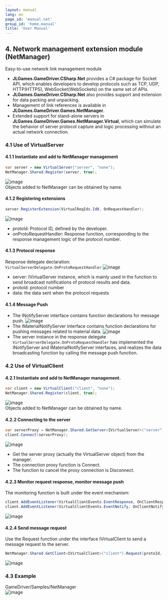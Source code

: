 ```yaml
---
layout: manual
lang: en
page_id: 'manual.net'
group_id: 'home.manual'
title: 'User Manual'
---
```

## 4. Network management extension module (NetManager)
Easy-to-use network link management module  
+ **JLGames.GameDriver.CSharp.Net** provides a C# package for Socket API, which enables developers to develop protocols such as TCP, UDP, HTTP(HTTPS), WebSocket(WebSockets) on the same set of APIs.
+ **JLGames.GameDriver.CSharp.Net** also provides support and extension for data packing and unpacking.
+ Management of link references is available in **JLGames.GameDriver.Games.NetManager**.
+ Extended support for stand-alone servers in **JLGames.GameDriver.Games.NetManager.Virtual**, which can simulate the behavior of server protocol capture and logic processing without an actual network connection.

### 4.1 Use of VirtualServer

#### 4.1.1 Instantiate and add to NetManager management
````C#
var server = new VirtualServer("server", "none");
NetManager.Shared.Register(server, true);
````
![image](assets/img/net_7.png)  
Objects added to NetManager can be obtained by name.  

#### 4.1.2 Registering extensions
````C#
server.RegisterExtension(VirtualReqIds.Id0, OnRequestHandler);
````
![image](assets/img/net_8.png)  
+ protoId: Protocol ID, defined by the developer.
+ onProtoRequestHandler: Response function, corresponding to the response management logic of the protocol number.

#### 4.1.3 Protocol response
Response delegate declaration: `VirtualServerDelegate.OnProtoRequestHandler`
![image](assets/img/net_9.png)  
+ server: IVirtualServer instance, which is mainly used in the function to send broadcast notifications of protocol results and data.
+ protoId: protocol number
+ data: the data sent when the protocol requests

#### 4.1.4 Message Push
+ The INotifyServer interface contains function declarations for message push.
![image](assets/img/net_10.png)  
+ The IMaterialNotifyServer interface contains function declarations for pushing messages related to material data.
![image](assets/img/net_11.png)  
+ The server instance in the response delegate `VirtualServerDelegate.OnProtoRequestHandler` has implemented the INotifyServer and IMaterialNotifyServer interfaces, and realizes the data broadcasting function by calling the message push function.

### 4.2 Use of VirtualClient

#### 4.2.1 Instantiate and add to NetManager management.
````C#
var client = new VirtualClient("client", "none");
NetManager.Shared.Register(client, true);
````
![image](assets/img/net_7.png)  
Objects added to NetManager can be obtained by name.  

#### 4.2.2 Connecting to the server
````C#
var serverProxy = NetManager.Shared.GetServer<IVirtualServer>("server") as IVirtualServerProxy;
client.Connect(serverProxy);
````
![image](assets/img/net_12.png)  
+ Get the server proxy (actually the VirtualServer object) from the manager.
+ The connection proxy function is Connect.
+ The function to cancel the proxy connection is Disconnect.

#### 4.2.3 Monitor request response, monitor message push
The monitoring function is built under the event mechanism:  
````C#
client.AddEventListener(VirtualClientEvents.EventResponse, OnClientResponse);
client.AddEventListener(VirtualClientEvents.EventNotify, OnClientNotify);
````
![image](assets/img/net_13.png)  

#### 4.2.4 Send message request
Use the Request function under the interface IVirtualClient to send a message request to the server.  
````C#
NetManager.Shared.GetClient<IVirtualClient>("client").Request(protoId, m_InputRequestData.text.Trim());
````
![image](assets/img/net_14.png)  

### 4.3 Example
GameDriver/Samples/NetManager  
![image](assets/img/net_6.png)  